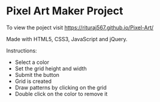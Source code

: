 # Pixel Art Maker Project

To view the poject visit https://rituraj567.github.io/Pixel-Art/

Made with HTML5, CSS3, JavaScript and jQuery.

Instructions:
- Select a color
- Set the grid height and width 
- Submit the button
- Grid is created
- Draw patterns by clicking on the grid
- Double click on the color to remove it